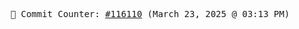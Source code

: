 <p align="center">
    <samp>
        📮 Commit Counter: <a href="https://github.com/Javascript-void0/Javascript-void0/commits/main">#116110</a> (March 23, 2025 @ 03:13 PM)
    </samp>
</p>